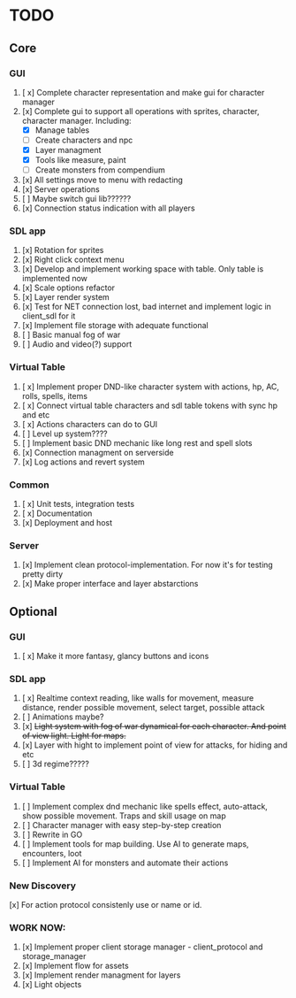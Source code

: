 # TODO

## Core

### GUI
1. [ x] Complete character representation and make gui for character manager
2. [x] Complete gui to support all operations with sprites, character, character manager. Including:
    - [x] Manage tables
    - [ ] Create characters and npc
    - [x] Layer managment
    - [x] Tools like measure, paint
    - [ ] Create monsters from compendium
3. [x] All settings move to menu with redacting
4. [x] Server operations
5. [ ] Maybe switch gui lib??????
6. [x] Connection status indication with all players

### SDL app
1. [x] Rotation for sprites
2. [x] Right click context menu
3. [x] Develop and implement working space with table. Only table is implemented now
4. [x] Scale options refactor
5. [x] Layer render system
6. [x] Test for NET connection lost, bad internet and implement logic in client_sdl for it
7. [x] Implement file storage with adequate functional
8. [ ] Basic manual fog of war
9. [ ] Audio and video(?) support

### Virtual Table
1. [ x] Implement proper DND-like character system with actions, hp, AC, rolls, spells, items
2. [ x] Connect virtual table characters and sdl table tokens with sync hp and etc
3. [ x] Actions characters can do to GUI
4. [ ] Level up system????
5. [ ] Implement basic DND mechanic like long rest and spell slots
6. [x] Connection managment on serverside
7. [x] Log actions and revert system

### Common
1. [ x] Unit tests, integration tests
2. [ x] Documentation
3. [x] Deployment and host

### Server
1. [x] Implement clean protocol-implementation. For now it's for testing pretty dirty
2. [x] Make proper interface and layer abstarctions

## Optional

### GUI
1. [ x] Make it more fantasy, glancy buttons and icons

### SDL app
1. [ x] Realtime context reading, like walls for movement, measure distance, render possible movement, select target, possible attack
2. [ ] Animations maybe?
3. [x] ~~Light system with fog of war dynamical for each character. And point of view light. Light for maps.~~
4. [x] Layer with hight to implement point of view for attacks, for hiding and etc
5. [ ] 3d regime?????

### Virtual Table
1. [ ] Implement complex dnd mechanic like spells effect, auto-attack, show possible movement. Traps and skill usage on map
2. [ ] Character manager with easy step-by-step creation
3. [ ] Rewrite in GO
4. [ ] Implement tools for map building. Use AI to generate maps, encounters, loot
5. [ ] Implement AI for monsters and automate their actions


### New Discovery
[x] For action protocol consistenly use or name or id. 

### WORK NOW:
1) [x] Implement proper client storage manager - client_protocol and storage_manager
2) [x] Implement flow for assets
3) [x] Implement render managment for layers
4) [x] Light objects



